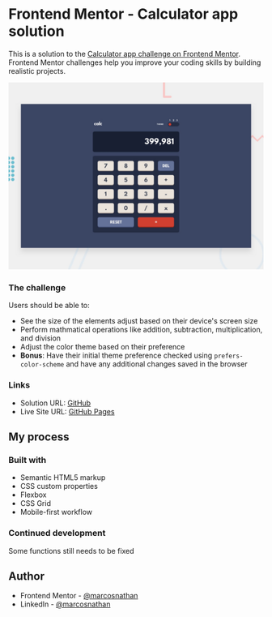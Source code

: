 # Frontend Mentor - Calculator app solution

This is a solution to the [Calculator app challenge on Frontend Mentor](https://www.frontendmentor.io/challenges/calculator-app-9lteq5N29). Frontend Mentor challenges help you improve your coding skills by building realistic projects. 

![Design preview for the Calculator app coding challenge](./design/desktop-preview.jpg)


### The challenge

Users should be able to:

- See the size of the elements adjust based on their device's screen size
- Perform mathmatical operations like addition, subtraction, multiplication, and division
- Adjust the color theme based on their preference
- **Bonus**: Have their initial theme preference checked using `prefers-color-scheme` and have any additional changes saved in the browser

### Links

- Solution URL: [GitHub](https://github.com/marcosnathan/calculator-app-main)
- Live Site URL: [GitHub Pages](https://marcosnathan.github.io/calculator-app-main)

## My process

### Built with

- Semantic HTML5 markup
- CSS custom properties
- Flexbox
- CSS Grid
- Mobile-first workflow


### Continued development

Some functions still needs to be fixed


## Author

- Frontend Mentor - [@marcosnathan](https://www.frontendmentor.io/profile/marcosnathan)
- LinkedIn - [@marcosnathan](https://www.linkedin.com/in/marcosnathan/)
